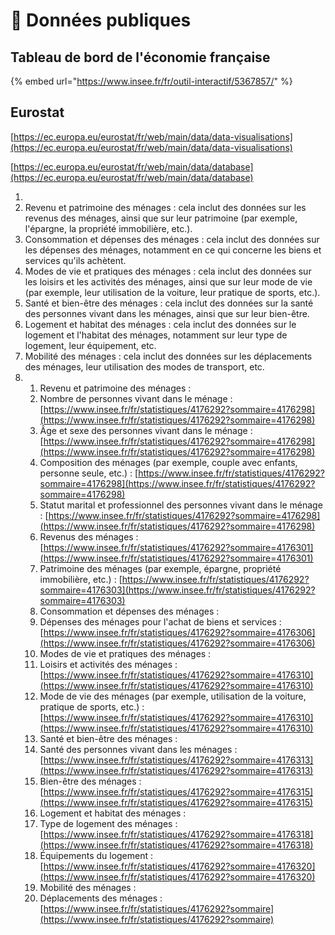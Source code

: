 # 🏡 Données publiques

## Tableau de bord de l'économie française

{% embed url="https://www.insee.fr/fr/outil-interactif/5367857/" %}

###

## Eurostat

[https://ec.europa.eu/eurostat/fr/web/main/data/data-visualisations](https://ec.europa.eu/eurostat/fr/web/main/data/data-visualisations)

[https://ec.europa.eu/eurostat/fr/web/main/data/database](https://ec.europa.eu/eurostat/fr/web/main/data/database)

1.
2. Revenu et patrimoine des ménages : cela inclut des données sur les revenus des ménages, ainsi que sur leur patrimoine (par exemple, l'épargne, la propriété immobilière, etc.).
3. Consommation et dépenses des ménages : cela inclut des données sur les dépenses des ménages, notamment en ce qui concerne les biens et services qu'ils achètent.
4. Modes de vie et pratiques des ménages : cela inclut des données sur les loisirs et les activités des ménages, ainsi que sur leur mode de vie (par exemple, leur utilisation de la voiture, leur pratique de sports, etc.).
5. Santé et bien-être des ménages : cela inclut des données sur la santé des personnes vivant dans les ménages, ainsi que sur leur bien-être.
6. Logement et habitat des ménages : cela inclut des données sur le logement et l'habitat des ménages, notamment sur leur type de logement, leur équipement, etc.
7. Mobilité des ménages : cela inclut des données sur les déplacements des ménages, leur utilisation des modes de transport, etc.
8.
   1. Revenu et patrimoine des ménages :
   2. Nombre de personnes vivant dans le ménage : [https://www.insee.fr/fr/statistiques/4176292?sommaire=4176298](https://www.insee.fr/fr/statistiques/4176292?sommaire=4176298)
   3. Âge et sexe des personnes vivant dans le ménage : [https://www.insee.fr/fr/statistiques/4176292?sommaire=4176298](https://www.insee.fr/fr/statistiques/4176292?sommaire=4176298)
   4. Composition des ménages (par exemple, couple avec enfants, personne seule, etc.) : [https://www.insee.fr/fr/statistiques/4176292?sommaire=4176298](https://www.insee.fr/fr/statistiques/4176292?sommaire=4176298)
   5. Statut marital et professionnel des personnes vivant dans le ménage : [https://www.insee.fr/fr/statistiques/4176292?sommaire=4176298](https://www.insee.fr/fr/statistiques/4176292?sommaire=4176298)
   6. Revenus des ménages : [https://www.insee.fr/fr/statistiques/4176292?sommaire=4176301](https://www.insee.fr/fr/statistiques/4176292?sommaire=4176301)
   7. Patrimoine des ménages (par exemple, épargne, propriété immobilière, etc.) : [https://www.insee.fr/fr/statistiques/4176292?sommaire=4176303](https://www.insee.fr/fr/statistiques/4176292?sommaire=4176303)
   8. Consommation et dépenses des ménages :
   9. Dépenses des ménages pour l'achat de biens et services : [https://www.insee.fr/fr/statistiques/4176292?sommaire=4176306](https://www.insee.fr/fr/statistiques/4176292?sommaire=4176306)
   10. Modes de vie et pratiques des ménages :
   11. Loisirs et activités des ménages : [https://www.insee.fr/fr/statistiques/4176292?sommaire=4176310](https://www.insee.fr/fr/statistiques/4176292?sommaire=4176310)
   12. Mode de vie des ménages (par exemple, utilisation de la voiture, pratique de sports, etc.) : [https://www.insee.fr/fr/statistiques/4176292?sommaire=4176310](https://www.insee.fr/fr/statistiques/4176292?sommaire=4176310)
   13. Santé et bien-être des ménages :
   14. Santé des personnes vivant dans les ménages : [https://www.insee.fr/fr/statistiques/4176292?sommaire=4176313](https://www.insee.fr/fr/statistiques/4176292?sommaire=4176313)
   15. Bien-être des ménages : [https://www.insee.fr/fr/statistiques/4176292?sommaire=4176315](https://www.insee.fr/fr/statistiques/4176292?sommaire=4176315)
   16. Logement et habitat des ménages :
   17. Type de logement des ménages : [https://www.insee.fr/fr/statistiques/4176292?sommaire=4176318](https://www.insee.fr/fr/statistiques/4176292?sommaire=4176318)
   18. Équipements du logement : [https://www.insee.fr/fr/statistiques/4176292?sommaire=4176320](https://www.insee.fr/fr/statistiques/4176292?sommaire=4176320)
   19. Mobilité des ménages :
   20. Déplacements des ménages : [https://www.insee.fr/fr/statistiques/4176292?sommaire](https://www.insee.fr/fr/statistiques/4176292?sommaire)
